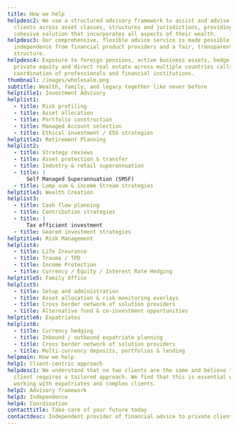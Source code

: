 ```yaml
---
title: How we help
helpdesc2: We use a structured advisory framework to assist and advise our
  clients across asset classes, structures and jurisdictions, providing a
  cohesive solution that incorporates all aspects of their wealth.
helpdesc3: Our comprehensive, flexible advice service is made possible by our
  independence from financial product providers and a fair, transparent flat fee
  structure.
helpdesc4: Exposure to foreign pensions, active business assets, hedge funds,
  private equity and direct real estate across multiple countries calls for the
  coordination of professionals and financial institutions.
thumbnail: /images/wholesale.png
subtitle: Wealth, family, and legacy together like never before
helptitle1: Investment Advisory
helplist1:
  - title: Risk profiling
  - title: Asset allocation
  - title: Portfolio construction
  - title: Managed Account selection
  - title: Ethical investment / ESG strategies
helptitle2: Retirement Planning
helplist2:
  - title: Strategy reviews
  - title: Asset protection & transfer
  - title: Industry & retail superannuation
  - title: |
      Self Managed Superannuation (SMSF)
  - title: Lump sum & income Stream strategies
helptitle3: Wealth Creation
helplist3:
  - title: Cash flow planning
  - title: Contribution strategies
  - title: |
      Tax efficient investment
  - title: Geared investment strategies
helptitle4: Risk Management
helplist4:
  - title: Life Insurance
  - title: Trauma / TPD
  - title: Income Protection
  - title: Currency / Equity / Interest Rate Hedging
helptitle5: Family Office
helplist5:
  - title: Setup and administration
  - title: Asset allocation & risk monitoring overlays
  - title: Cross border network of solution providers
  - title: Alternative fund & co-investment opportunities
helptitle6: Expatriates
helplist6:
  - title: Currency hedging
  - title: Inbound / outbound expatriate planning
  - title: Cross border network of solution providers
  - title: Multi-currency deposits, portfolios & lending
helpmain: How we help
help1: Client-centric approach
helpdesc1: We understand that no two clients are the same and believe that each
  client requires a tailored approach. We find that this is essential when
  working with expatriates and complex clients.
help2: Advisory framework
help3: Independence
help4: Coordination
contacttitle: Take care of your future today
contactdesc: Independent provider of financial advice to private clients and their families
---
```


